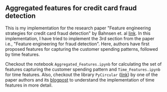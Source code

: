 ## Aggregated features for credit card fraud detection

This is my implementation for the research paper "Feature engineering strategies for credit card fraud detection" by Bahnsen et. al [link](https://www.sciencedirect.com/science/article/abs/pii/S0957417415008386). In this implementation, I have tried to implement the 3rd section from the paper i.e., "Feature engineering for fraud detection". Here, authors have first proposed features for capturing the customer spending patterns, followed by time features.

Checkout the notebook `Aggregated_Features.ipynb` for calculating the set of features capturing the customer spending pattern and `Time_Features.ipynb` for time features. Also, checkout the library `PyCircular` ([link](https://github.com/albahnsen/pycircular)) by one of the paper authors and its [blogpost](https://towardsdatascience.com/introducing-pycircular-a-python-library-for-circular-data-analysis-bfd696a6a42b) to understand the implementation of time features in more detail.




